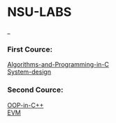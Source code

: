 # NSU-LABS
_
### First Cource:
[Algorithms-and-Programming-in-C](https://github.com/plugatarev/NSU-Labs/tree/main/First_Cource/Algorithms-and-Programming-in-C)  
[System-design](https://github.com/plugatarev/NSU-Labs/tree/main/First_Cource/System-design)  
### Second Cource:
[OOP-in-C++](https://github.com/plugatarev/NSU-Labs/tree/main/Second_Cource/OOP-in-C%2B%2B)  
[EVM](https://github.com/plugatarev/NSU-Labs/tree/main/Second_Cource/EVM)
